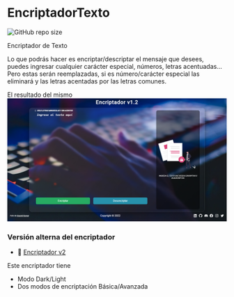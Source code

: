 # EncriptadorTexto
![GitHub repo size](https://img.shields.io/github/repo-size/joelmiguelvalente/challengeencriptador?color=red&label=Peso%20del%20repositorio&logo=size&style=flat-square)

Encriptador de Texto

Lo que podrás hacer es encriptar/descriptar el mensaje que desees, puedes ingresar cualquier carácter especial, números, letras acentuadas... Pero estas serán reemplazadas, si es número/carácter especial las eliminará y las letras acentadas por las letras comunes.

El resultado del mismo
![preview](Preview.png)

### Versión alterna del encriptador
 - 🔗 [Encriptador v2](https://joelmiguelvalente.github.io/encriptador-v2/) 

Este encriptador tiene
 * Modo Dark/Light
 * Dos modos de encriptación Básica/Avanzada